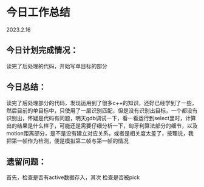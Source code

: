 # **今日工作总结**

2023.2.16

## **今日计划完成情况**：

读完了后处理的代码，开始写单目标的部分







## **今日总结**：

读完了后处理部分的代码，发现运用到了很多c++的知识，还好已经学到了一些，然后目前的单目标中，只使用了一层识别匹配，但是没有识别出目标，一个都没有识别出，怀疑是代码有问题，明天gdb调试一下，看一看运行到select里时，计算出的结果是什么样子，可能还是需要仔细分析一下，匈牙利算法部分的细节，以及motion距离部分，是不是没有建立对应关系，或者是相关度太差了，按理说，我把第一帧作为检测，便是模拟第二帧与第一帧的情况



## 遗留问题：

首先，检查是否有active数据存入，其次 检查是否被pick